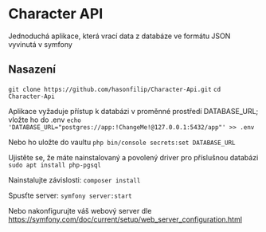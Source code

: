 # Character API
Jednoduchá aplikace, která vrací data z databáze ve formátu JSON vyvinutá v symfony 

## Nasazení
`git clone https://github.com/hasonfilip/Character-Api.git`
`cd Character-Api`

Aplikace vyžaduje přístup k databázi v proměnné prostředí DATABASE_URL; vložte ho do .env
`echo 'DATABASE_URL="postgres://app:!ChangeMe!@127.0.0.1:5432/app"' >> .env`

Nebo ho uložte do vaultu
`php bin/console secrets:set DATABASE_URL`

Ujistěte se, že máte nainstalovaný a povolený driver pro příslušnou databázi
`sudo apt install php-pgsql`

Nainstalujte závislosti:
`composer install`

Spusťte server:
`symfony server:start`

Nebo nakonfigurujte váš webový server dle https://symfony.com/doc/current/setup/web_server_configuration.html
